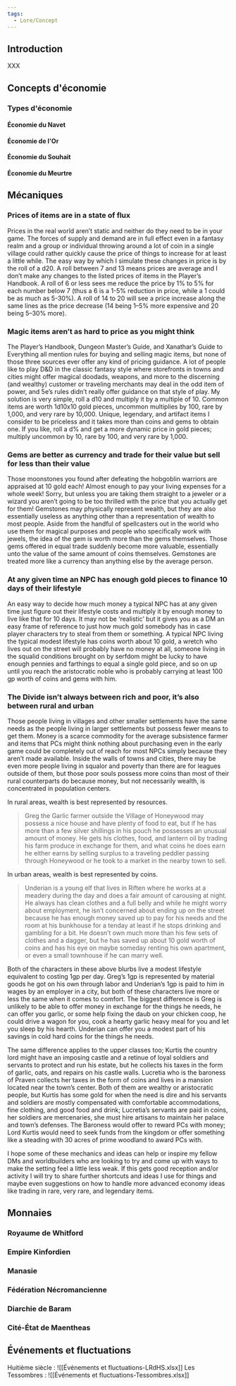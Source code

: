 ```yaml
---
tags:
  - Lore/Concept
---
```

## Introduction
XXX

## Concepts d'économie
### Types d'économie
#### Économie du Navet
#### Économie de l'Or
#### Économie du Souhait
#### Économie du Meurtre

## Mécaniques
### Prices of items are in a state of flux
Prices in the real world aren’t static and neither do they need to be in your game. The forces of supply and demand are in full effect even in a fantasy realm and a group or individual throwing around a lot of coin in a single village could rather quickly cause the price of things to increase for at least a little while. The easy way by which I simulate these changes in price is by the roll of a d20. A roll between 7 and 13 means prices are average and I don’t make any changes to the listed prices of items in the Player’s Handbook. A roll of 6 or less sees me reduce the price by 1% to 5% for each number below 7 (thus a 6 is a 1-5% reduction in price, while a 1 could be as much as 5-30%). A roll of 14 to 20 will see a price increase along the same lines as the price decrease (14 being 1–5% more expensive and 20 being 5–30% more).

### Magic items aren’t as hard to price as you might think
The Player’s Handbook, Dungeon Master’s Guide, and Xanathar’s Guide to Everything all mention rules for buying and selling magic items, but none of those three sources ever offer any kind of pricing guidance. A lot of people like to play D&D in the classic fantasy style where storefronts in towns and cities might offer magical doodads, weapons, and more to the discerning (and wealthy) customer or traveling merchants may deal in the odd item of power, and 5e’s rules didn’t really offer guidance on that style of play. My solution is very simple, roll a d10 and multiply it by a multiple of 10. Common items are worth 1d10x10 gold pieces, uncommon multiplies by 100, rare by 1,000, and very rare by 10,000. Unique, legendary, and artifact items I consider to be priceless and it takes more than coins and gems to obtain one. If you like, roll a d% and get a more dynamic price in gold pieces; multiply uncommon by 10, rare by 100, and very rare by 1,000.

### Gems are better as currency and trade for their value but sell for less than their value
Those moonstones you found after defeating the hobgoblin warriors are appraised at 10 gold each! Almost enough to pay your living expenses for a whole week!
Sorry, but unless you are taking them straight to a jeweler or a wizard you aren’t going to be too thrilled with the price that you actually get for them! Gemstones may physically represent wealth, but they are also essentially useless as anything other than a representation of wealth to most people. Aside from the handful of spellcasters out in the world who use them for magical purposes and people who specifically work with jewels, the idea of the gem is worth more than the gems themselves. Those gems offered in equal trade suddenly become more valuable, essentially unto the value of the same amount of coins themselves. Gemstones are treated more like a currency than anything else by the average person.

### At any given time an NPC has enough gold pieces to finance 10 days of their lifestyle  
An easy way to decide how much money a typical NPC has at any given time just figure out their lifestyle costs and multiply it by enough money to live like that for 10 days. It may not be ‘realistic’ but it gives you as a DM an easy frame of reference to just how much gold somebody has in case player characters try to steal from them or something. A typical NPC living the typical modest lifestyle has coins worth about 10 gold, a wretch who lives out on the street will probably have no money at all, someone living in the squalid conditions brought on by serfdom might be lucky to have enough pennies and farthings to equal a single gold piece, and so on up until you reach the aristocratic noble who is probably carrying at least 100 gp worth of coins and gems with him.

### The Divide isn’t always between rich and poor, it’s also between rural and urban  
Those people living in villages and other smaller settlements have the same needs as the people living in larger settlements but possess fewer means to get them. Money is a scarce commodity for the average subsistence farmer and items that PCs might think nothing about purchasing even in the early game could be completely out of reach for most NPCs simply because they aren’t made available. Inside the walls of towns and cities, there may be even more people living in squalor and poverty than there are for leagues outside of them, but those poor souls possess more coins than most of their rural counterparts do because money, but not necessarily wealth, is concentrated in population centers.

In rural areas, wealth is best represented by resources.

> Greg the Garlic farmer outside the Village of Honeywood may possess a nice house and have plenty of food to eat, but if he has more than a few silver shillings in his pouch he possesses an unusual amount of money. He gets his clothes, food, and lantern oil by trading his farm produce in exchange for them, and what coins he does earn he either earns by selling surplus to a traveling peddler passing through Honeywood or he took to a market in the nearby town to sell.

In urban areas, wealth is best represented by coins.

> Underian is a young elf that lives in Riften where he works at a meadery during the day and does a fair amount of carousing at night. He always has clean clothes and a full belly and while he might worry about employment, he isn’t concerned about ending up on the street because he has enough money saved up to pay for his needs and the room at his bunkhouse for a tenday at least if he stops drinking and gambling for a bit. He doesn’t own much more than his few sets of clothes and a dagger, but he has saved up about 10 gold worth of coins and has his eye on maybe someday renting his own apartment, or even a small townhouse if he can marry well.

Both of the characters in these above blurbs live a modest lifestyle equivalent to costing 1gp per day. Greg’s 1gp is represented by material goods he got on his own through labor and Underian’s 1gp is paid to him in wages by an employer in a city, but both of these characters live more or less the same when it comes to comfort. The biggest difference is Greg is unlikely to be able to offer money in exchange for the things he needs, he can offer you garlic, or some help fixing the daub on your chicken coop, he could drive a wagon for you, cook a hearty garlic heavy meal for you and let you sleep by his hearth. Underian can offer you a modest part of his savings in cold hard coins for the things he needs.

The same difference applies to the upper classes too; Kurtis the country lord might have an imposing castle and a retinue of loyal soldiers and servants to protect and run his estate, but he collects his taxes in the form of garlic, oats, and repairs on his castle walls. Lucretia who is the baroness of Praven collects her taxes in the form of coins and lives in a mansion located near the town’s center. Both of them are wealthy or aristocratic people, but Kurtis has some gold for when the need is dire and his servants and soldiers are mostly compensated with comfortable accommodations, fine clothing, and good food and drink; Lucretia’s servants are paid in coins, her soldiers are mercenaries, she must hire artisans to maintain her palace and town’s defenses. The Baroness would offer to reward PCs with money; Lord Kurtis would need to seek funds from the kingdom or offer something like a steading with 30 acres of prime woodland to award PCs with.

I hope some of these mechanics and ideas can help or inspire my fellow DMs and worldbuilders who are looking to try and come up with ways to make the setting feel a little less weak. If this gets good reception and/or activity I will try to share further shortcuts and ideas I use for things and maybe even suggestions on how to handle more advanced economy ideas like trading in rare, very rare, and legendary items.

## Monnaies
### Royaume de Whitford
### Empire Kinfordien
### Manasie
### Fédération Nécromancienne
### Diarchie de Baram
### Cité-État de Maentheas

## Événements et fluctuations
Huitième siècle : ![[Événements et fluctuations-LRdHS.xlsx]]
Les Tessombres : ![[Événements et fluctuations-Tessombres.xlsx]]